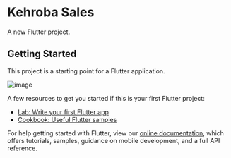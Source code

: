 # Kehroba Sales

A new Flutter project.

## Getting Started

This project is a starting point for a Flutter application.

![image](https://user-images.githubusercontent.com/48040557/152998368-9fc65531-7ba3-49bc-aec2-928a24ea66ba.png)

A few resources to get you started if this is your first Flutter project:

- [Lab: Write your first Flutter app](https://flutter.dev/docs/get-started/codelab)
- [Cookbook: Useful Flutter samples](https://flutter.dev/docs/cookbook)

For help getting started with Flutter, view our
[online documentation](https://flutter.dev/docs), which offers tutorials,
samples, guidance on mobile development, and a full API reference.
